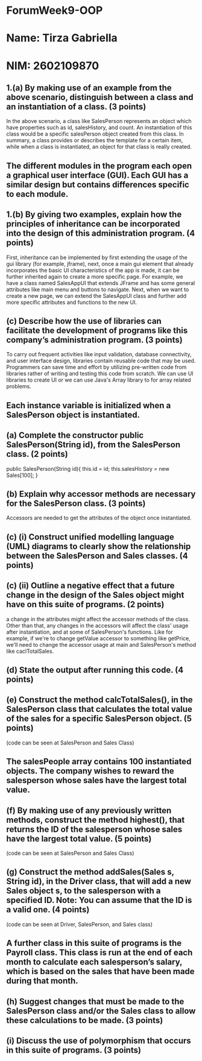 # ForumWeek9-OOP
# Name: Tirza Gabriella
# NIM: 2602109870

## 1.(a) By making use of an example from the above scenario, distinguish between a class and an instantiation of a class. (3 points)
In the above scenario, a class like SalesPerson represents an object which have properties such as id, salesHistory, and count. 
An instantiation of this class would be a specific salesPerson object created from this class.
In summary, a class provides or describes the template for a certain item, while when a class is instantiated, an object for that class is really created.

## The different modules in the program each open a graphical user interface (GUI). Each GUI has a similar design but contains differences specific to each module.
## 1.(b) By giving two examples, explain how the principles of inheritance can be incorporated into the design of this administration program. (4 points)
First, inheritance can be implemented by first extending the usage of the gui library (for example, jframe), next, once a main gui element that already incorporates 
the basic UI characteristics of the app is made, it can be further inherited again to create a more specific page. 
For example, we have a class named SalesAppUI that extends JFrame and has some general attributes like main menu and buttons to navigate. Next, when we want to create a new page, 
we can extend the SalesAppUI class and further add more specific attributes and functions to the new UI. 

## (c) Describe how the use of libraries can facilitate the development of programs like this company’s administration program. (3 points)
To carry out frequent activities like input validation, database connectivity, and user interface design, libraries contain reusable code that may be used. 
Programmers can save time and effort by utilizing pre-written code from libraries rather of writing and testing this code from scratch.
We can use UI libraries to create UI or we can use Java's Array library to for array related problems. 

## Each instance variable is initialized when a SalesPerson object is instantiated.
## (a) Complete the constructor public SalesPerson(String id), from the SalesPerson class. (2 points)
public SalesPerson(String id){
    this.id = id;
    this.salesHistory = new Sales[100];
}

## (b) Explain why accessor methods are necessary for the SalesPerson class. (3 points)
Accessors are needed to get the attributes of the object once instantiated. 

## (c) (i) Construct unified modelling language (UML) diagrams to clearly show the relationship between the SalesPerson and Sales classes. (4 points)

## (c) (ii) Outline a negative effect that a future change in the design of the Sales object might have on this suite of programs. (2 points)
a change in the attributes might affect the accessor methods of the class. Other than that, any changes in the accessors will affect the class' usage after instantiation, and 
at some of SalesPerson's functions. Like for example, if we're to change getValue accessor to something like getPrice, we'll need to change the accessor usage at main and 
SalesPerson's method like caclTotalSales. 
     
## (d) State the output after running this code. (4 points)

## (e) Construct the method calcTotalSales(), in the SalesPerson class that calculates the total value of the sales for a specific SalesPerson object. (5 points)
(code can be seen at SalesPerson and Sales Class)

## The salesPeople array contains 100 instantiated objects. The company wishes to reward the salesperson whose sales have the largest total value.
## (f) By making use of any previously written methods, construct the method highest(), that returns the ID of the salesperson whose sales have the largest total value. (5 points)
(code can be seen at SalesPerson and Sales Class)
 
## (g) Construct the method addSales(Sales s, String id), in the Driver class, that will add a new Sales object s, to the salesperson with a specified ID. Note: You can assume that the ID is a valid one. (4 points)
(code can be seen at Driver, SalesPerson, and Sales class) 

## A further class in this suite of programs is the Payroll class. This class is run at the end of each month to calculate each salesperson’s salary, which is based on the sales that have been made during that month.

## (h) Suggest changes that must be made to the SalesPerson class and/or the Sales class to allow these calculations to be made. (3 points)

## (i) Discuss the use of polymorphism that occurs in this suite of programs. (3 points)

